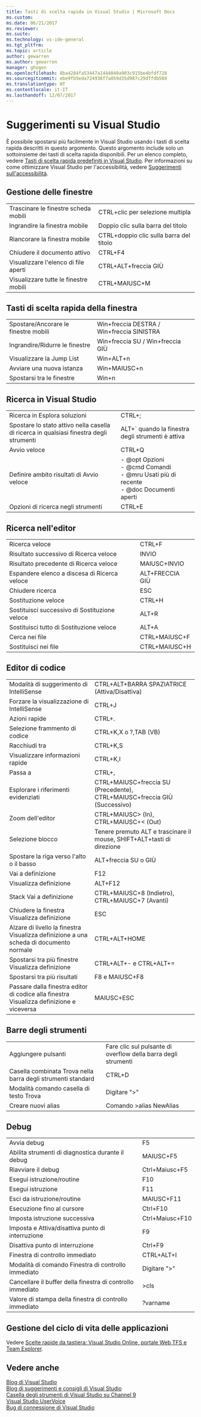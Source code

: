 ```yaml
---
title: Tasti di scelta rapida in Visual Studio | Microsoft Docs
ms.custom: 
ms.date: 06/21/2017
ms.reviewer: 
ms.suite: 
ms.technology: vs-ide-general
ms.tgt_pltfrm: 
ms.topic: article
author: gewarren
ms.author: gewarren
manager: ghogen
ms.openlocfilehash: 8ba4284fa53447a1444040a903c915be4bfdf728
ms.sourcegitcommit: ebe9fb5eda724936f7a059d35d987c29dffdb50d
ms.translationtype: HT
ms.contentlocale: it-IT
ms.lasthandoff: 12/07/2017
---
```

# <a name="tips-and-tricks-for-visual-studio"></a>Suggerimenti su Visual Studio

È possibile spostarsi più facilmente in Visual Studio usando i tasti di scelta rapida descritti in questo argomento. Questo argomento include solo un sottoinsieme dei tasti di scelta rapida disponibili. Per un elenco completo, vedere [Tasti di scelta rapida predefiniti in Visual Studio](../ide/default-keyboard-shortcuts-in-visual-studio.md). Per informazioni su come ottimizzare Visual Studio per l'accessibilità, vedere [Suggerimenti sull'accessibilità](../ide/reference/accessibility-tips-and-tricks.md).

##  <a name="BKMK_WindowMgmt"></a> Gestione delle finestre

|||  
|-|-|  
|Trascinare le finestre scheda mobili|CTRL+clic per selezione multipla|  
|Ingrandire la finestra mobile|Doppio clic sulla barra del titolo|  
|Riancorare la finestra mobile|CTRL+doppio clic sulla barra del titolo|  
|Chiudere il documento attivo|CTRL+F4|  
|Visualizzare l'elenco di file aperti|CTRL+ALT+freccia GIÙ|  
|Visualizzare tutte le finestre mobili|CTRL+MAIUSC+M|  

##  <a name="BKMK_WindowShortcuts"></a> Tasti di scelta rapida della finestra

|||  
|-|-|  
|Spostare/Ancorare le finestre mobili|Win+freccia DESTRA / Win+freccia SINISTRA|  
|Ingrandire/Ridurre le finestre|Win+freccia SU / Win+freccia GIÙ|  
|Visualizzare la Jump List|Win+ALT+n|  
|Avviare una nuova istanza|Win+MAIUSC+n|  
|Spostarsi tra le finestre|Win+n|  

##  <a name="BKMK_Search"></a> Ricerca in Visual Studio

|||  
|-|-|  
|Ricerca in Esplora soluzioni|CTRL+;|  
|Spostare lo stato attivo nella casella di ricerca in qualsiasi finestra degli strumenti|ALT+` quando la finestra degli strumenti è attiva|  
|Avvio veloce|CTRL+Q|  
|Definire ambito risultati di Avvio veloce|-   @opt Opzioni<br />-   @cmd Comandi<br />-   @mru Usati più di recente<br />-   @doc Documenti aperti|  
|Opzioni di ricerca negli strumenti|CTRL+E|  

##  <a name="BKMK_EditorFind"></a> Ricerca nell'editor

|||  
|-|-|  
|Ricerca veloce|CTRL+F|  
|Risultato successivo di Ricerca veloce|INVIO|  
|Risultato precedente di Ricerca veloce|MAIUSC+INVIO|  
|Espandere elenco a discesa di Ricerca veloce|ALT+FRECCIA GIÙ|  
|Chiudere ricerca|ESC|  
|Sostituzione veloce|CTRL+H|  
|Sostituisci successivo di Sostituzione veloce|ALT+R|  
|Sostituisci tutto di Sostituzione veloce|ALT+A|  
|Cerca nei file|CTRL+MAIUSC+F|  
|Sostituisci nei file|CTRL+MAIUSC+H|  

##  <a name="BKMK_CodeEditor"></a> Editor di codice

|||  
|-|-|  
|Modalità di suggerimento di IntelliSense|CTRL+ALT+BARRA SPAZIATRICE (Attiva/Disattiva)|  
|Forzare la visualizzazione di IntelliSense|CTRL+J|  
|Azioni rapide|CTRL+.|  
|Selezione frammento di codice|CTRL+K,X o ?,TAB (VB)|  
|Racchiudi tra|CTRL+K,S|  
|Visualizzare informazioni rapide|CTRL+K,I|  
|Passa a|CTRL+,|  
|Esplorare i riferimenti evidenziati|CTRL+MAIUSC+freccia SU (Precedente), CTRL+MAIUSC+freccia GIÙ (Successivo)|  
|Zoom dell'editor|CTRL+MAIUSC> (In), CTRL+MAIUSC+< (Out)|  
|Selezione blocco|Tenere premuto ALT e trascinare il mouse, SHIFT+ALT+tasti di direzione|  
|Spostare la riga verso l'alto o il basso|ALT+freccia SU o GIÙ|  
|Vai a definizione|F12|  
|Visualizza definizione|ALT+F12|  
|Stack Vai a definizione|CTRL+MAIUSC+8 (Indietro), CTRL+MAIUSC+7 (Avanti)|  
|Chiudere la finestra Visualizza definizione|ESC|  
|Alzare di livello la finestra Visualizza definizione a una scheda di documento normale|CTRL+ALT+HOME|  
|Spostarsi tra più finestre Visualizza definizione|CTRL+ALT+- e CTRL+ALT+=|  
|Spostarsi tra più risultati|F8 e MAIUSC+F8|  
|Passare dalla finestra editor di codice alla finestra Visualizza definizione e viceversa|MAIUSC+ESC|  

##  <a name="BKMK_Toolbars"></a> Barre degli strumenti

|||  
|-|-|  
|Aggiungere pulsanti|Fare clic sul pulsante di overflow della barra degli strumenti|  
|Casella combinata Trova nella barra degli strumenti standard|CTRL+D|  
|Modalità comando casella di testo Trova|Digitare ">"|  
|Creare nuovi alias|Comando >alias NewAlias|  

##  <a name="BKMK_Debugging"></a> Debug

|||  
|-|-|  
|Avvia debug|F5|  
|Abilita strumenti di diagnostica durante il debug|MAIUSC+F5|  
|Riavviare il debug|Ctrl+Maiusc+F5|  
|Esegui istruzione/routine|F10|  
|Esegui istruzione|F11|  
|Esci da istruzione/routine|MAIUSC+F11|  
|Esecuzione fino al cursore|Ctrl+F10|  
|Imposta istruzione successiva|Ctrl+Maiusc+F10|  
|Imposta e Attiva/disattiva punto di interruzione|F9|  
|Disattiva punto di interruzione|Ctrl+F9|  
|Finestra di controllo immediato|CTRL+ALT+I|  
|Modalità di comando Finestra di controllo immediato|Digitare ">"|  
|Cancellare il buffer della finestra di controllo immediato|>cls|  
|Valore di stampa della finestra di controllo immediato|?varname|  

##  <a name="BKMK_ALM"></a> Gestione del ciclo di vita delle applicazioni

Vedere [Scelte rapide da tastiera: Visual Studio Online, portale Web TFS e Team Explorer](http://msdn.microsoft.com/en-us/35ea128b-7565-4ee3-8266-b9f0d32aecf4).  

## <a name="see-also"></a>Vedere anche

[Blog di Visual Studio](http://blogs.msdn.com/b/visualstudio)  
[Blog di suggerimenti e consigli di Visual Studio](http://blogs.msdn.com/b/zainnab)  
[Casella degli strumenti di Visual Studio su Channel 9](http://channel9.msdn.com/Shows/Visual-Studio-Toolbox)  
[Visual Studio UserVoice](http://visualstudio.uservoice.com/forums/121579-visual-studio)  
[Bug di connessione di Visual Studio](http://connect.microsoft.com/VisualStudio)
